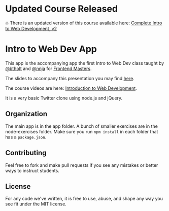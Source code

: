 # Updated Course Released

🔥 There is an updated version of this course available here: [Complete Intro to Web Development, v2](https://frontendmasters.com/courses/web-development-v2/)

# Intro to Web Dev App

This app is the accompanying app the first Intro to Web Dev class taught by [@btholt](https://github.com/btholt) and [@nnja](https://github.com/nnja) for [Frontend Masters](http://www.frontendmasters.com).

The slides to accompany this presentation you may find [here](https://docs.google.com/presentation/d/1KeWOWSM28qYI1mtkuHkY2vB2UUhwNkg7sq_LPqfYXKs/edit?usp=sharing).

The course videos are here: [Introduction to Web Development](https://frontendmasters.com/courses/web-development/).

It is a very basic Twitter clone using node.js and jQuery.

## Organization
The main app is in the app folder. A bunch of smaller exercises are in the node-exercises folder. Make sure you run `npm install` in each folder that has a `package.json`.

## Contributing

Feel free to fork and make pull requests if you see any mistakes or better ways to instruct students.

## License

For any code we've written, it is free to use, abuse, and shape any way you see fit under the MIT license.

